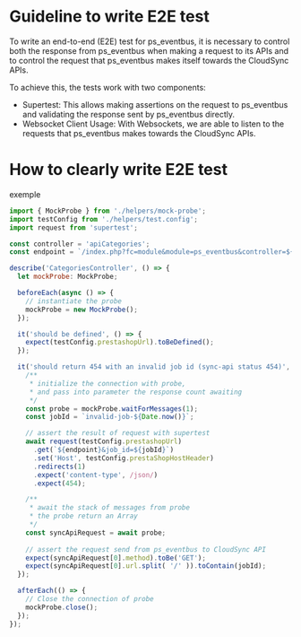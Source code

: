 # Guideline to write E2E test

To write an end-to-end (E2E) test for ps_eventbus, it is necessary to control both the response from ps_eventbus when making a request to its APIs and to control the request that ps_eventbus makes itself towards the CloudSync APIs.

To achieve this, the tests work with two components:

- Supertest:
    This allows making assertions on the request to ps_eventbus and validating the response sent by ps_eventbus directly.
- Websocket Client Usage:
    With Websockets, we are able to listen to the requests that ps_eventbus makes towards the CloudSync APIs.

# How to clearly write E2E test

exemple
```javascript
import { MockProbe } from './helpers/mock-probe';
import testConfig from './helpers/test.config';
import request from 'supertest';

const controller = 'apiCategories';
const endpoint = `/index.php?fc=module&module=ps_eventbus&controller=${controller}&limit=5`;

describe('CategoriesController', () => {
  let mockProbe: MockProbe;

  beforeEach(async () => {
    // instantiate the probe
    mockProbe = new MockProbe();
  });

  it('should be defined', () => {
    expect(testConfig.prestashopUrl).toBeDefined();
  });

  it('should return 454 with an invalid job id (sync-api status 454)', async () => {
    /**
     * initialize the connection with probe,
     * and pass into parameter the response count awaiting 
     */
    const probe = mockProbe.waitForMessages(1);
    const jobId = `invalid-job-${Date.now()}`;

    // assert the result of request with supertest
    await request(testConfig.prestashopUrl)
      .get(`${endpoint}&job_id=${jobId}`)
      .set('Host', testConfig.prestaShopHostHeader)
      .redirects(1)
      .expect('content-type', /json/)
      .expect(454);

    /**
     * await the stack of messages from probe
     * the probe return an Array
     */
    const syncApiRequest = await probe;
    
    // assert the request send from ps_eventbus to CloudSync API
    expect(syncApiRequest[0].method).toBe('GET');
    expect(syncApiRequest[0].url.split( '/' )).toContain(jobId);
  });

  afterEach(() => {
    // Close the connection of probe
    mockProbe.close();
  });
});
```
